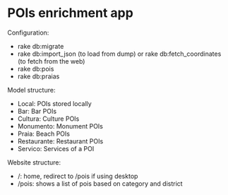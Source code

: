 POIs enrichment app
===================

Configuration:

* rake db:migrate
* rake db:import_json (to load from dump) or rake db:fetch_coordinates (to fetch from the web)
* rake db:pois
* rake db:praias

Model structure:

* Local: POIs stored locally
* Bar: Bar POIs
* Cultura: Culture POIs
* Monumento: Monument POIs
* Praia: Beach POIs
* Restaurante: Restaurant POIs
* Servico: Services of a POI

Website structure:

* /: home, redirect to /pois if using desktop
* /pois: shows a list of pois based on category and district
